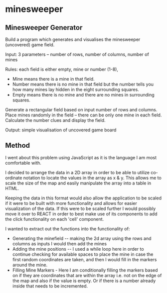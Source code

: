 # minesweeper

## Minesweeper Generator

Build a program which generates and visualises the minesweeper (uncovered) game field.

Input: 3 parameters – number of rows, number of columns, number of mines

Rules: each field is either empty, mine or number (1-8),
- Mine means there is a mine in that field.
- Number means there is no mine in that field but the number tells you how many mines lay hidden in the eight surrounding squares.
- Empty means there is no mine and there are no mines in surrounding squares.

Generate a rectangular field based on input number of rows and columns. Place mines randomly in the field – there can be only one mine in each field. Calculate the number clues and display the field.

Output: simple visualisation of uncovered game board

## Method 

I went about this problem using JavaScript as it is the language I am most comfortable with. 

I decided to arrange the data in a 2D array in order to be able to utilize co-ordinate notation to locate the values in the array as x & y. This allows me to scale the size of the map and easily manipulate the array into a table in HTML. 

Keeping the data in this format would also allow the application to be scaled if it were to be built with more functionality and allows for easier visualization of the data. If this were to be scaled further I would possibly move it over to REACT in order to best make use of its components to add the click functionality on each 'cell' component. 

I wanted to extract out the functions into the functionality of: 
- Generating the minefield -- making the 2d array using the rows and columns as inputs I would then add the mines
- Adding the mine positions -- I used a while loop here in order to continue checking for available spaces to place the mine in case the first random coordinates are taken, and then I would fill in the markers around the mine.
- Filling Mine Markers - Here I am conditionally filling the markers based on if they are coordinates that are within the array i.e. not on the edge of the map and also if the value is empty. Or if there is a number already inside that needs to be incremented. 
